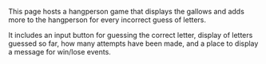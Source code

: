 This page hosts a hangperson game that displays the gallows and adds more to the hangperson for every incorrect guess of letters.

It includes an input button for guessing the correct letter, display of letters guessed so far, how many attempts have been made, and a place to display a message for win/lose events.